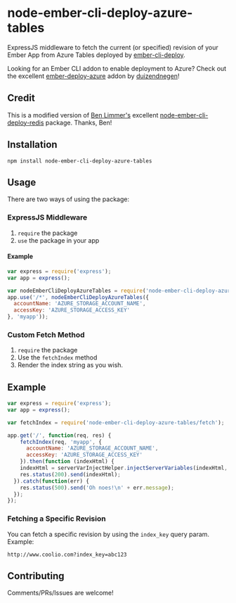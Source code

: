 # node-ember-cli-deploy-azure-tables
ExpressJS middleware to fetch the current (or specified) revision of your Ember App from Azure Tables deployed by [ember-cli-deploy](https://github.com/ember-cli/ember-cli-deploy).

Looking for an Ember CLI addon to enable deployment to Azure? Check out the excellent [ember-deploy-azure](https://github.com/duizendnegen/ember-deploy-azure/) addon by [duizendnegen](https://github.com/duizendnegen/)!

## Credit
This is a modified version of [Ben Limmer's](https://github.com/blimmer) excellent [node-ember-cli-deploy-redis](https://github.com/blimmer/node-ember-cli-deploy-redis) package. Thanks, Ben!

## Installation

```
npm install node-ember-cli-deploy-azure-tables
```

## Usage
There are two ways of using the package:

### ExpressJS Middleware
1. `require` the package
2. `use` the package in your app

#### Example
```javascript
var express = require('express');
var app = express();

var nodeEmberCliDeployAzureTables = require('node-ember-cli-deploy-azure-tables');
app.use('/*', nodeEmberCliDeployAzureTables({
  accountName: 'AZURE_STORAGE_ACCOUNT_NAME',
  accessKey: 'AZURE_STORAGE_ACCESS_KEY'
}, 'myapp'));
```

### Custom Fetch Method
1. `require` the package
2. Use the `fetchIndex` method
3. Render the index string as you wish.

## Example
```javascript
var express = require('express');
var app = express();

var fetchIndex = require('node-ember-cli-deploy-azure-tables/fetch');

app.get('/', function(req, res) {
    fetchIndex(req, 'myapp', {
      accountName: 'AZURE_STORAGE_ACCOUNT_NAME',
      accessKey: 'AZURE_STORAGE_ACCESS_KEY'
    }).then(function (indexHtml) {
    indexHtml = serverVarInjectHelper.injectServerVariables(indexHtml, req);
    res.status(200).send(indexHtml);
  }).catch(function(err) {
    res.status(500).send('Oh noes!\n' + err.message);
  });
});
```
### Fetching a Specific Revision
You can  fetch a specific revision by using the `index_key` query param. Example:

```
http://www.coolio.com?index_key=abc123
```

## Contributing
Comments/PRs/Issues are welcome!
